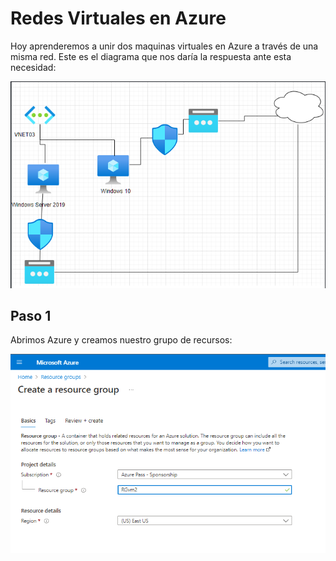 # Redes Virtuales en Azure

Hoy aprenderemos a unir dos maquinas virtuales en Azure a través de una misma red. Este es el diagrama que nos daría la respuesta ante esta necesidad:

![](img/Img1.png)

## Paso 1

Abrimos Azure y creamos nuestro grupo de recursos:

![](img/img2.png)



